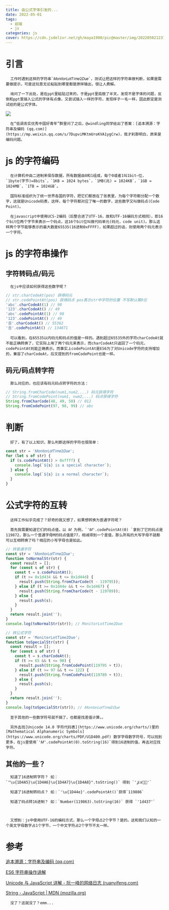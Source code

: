 ```yaml
---
title: 由公式字体引发的...
date: 2022-05-01
tags:
  - 前端
  - js
categories: js
cover: https://cdn.jsdelivr.net/gh/maya1900/pic@master/img/202205021237783.jpg
---
```


# 引言

      工作时遇到这样的字符串`𝑀𝑜𝑛𝑖𝑡𝑜𝑟𝐿𝑜𝑡𝑇𝑖𝑚𝑒2𝐷𝑢𝑒`，测试让把这样的字符串做判断，如果是需要做提示，可是这玩意无论粘贴到哪里都是原样输出，很让人费解。

      询问了一下出处，是在ppt里粘贴过来的，于是ppt里捣鼓了半天，发现不是字体的问题，反倒和ppt里插入公式的字体有点像，又尝试插入一样的字符，发现样子一毛一样，因此断定是测试给的是公式字体。

![](https://cdn.jsdelivr.net/gh/maya1900/pic@master/img/gif-2022-05-02.gif)

      在“低调务实优秀中国好青年”群里问了之后，@windling同学给出了答案：[追本溯源：字符串及编码 (qq.com)](https://mp.weixin.qq.com/s/7DupviMKtmUroKVA1ygCrw)，我才刹那明白，原来是编码问题。

# js 的字符编码

      在计算机中由二进制来保存数据，所有数据由0和1组成，每个0或者1叫1bit—位，`1byte(字节)=8bits`，`1KB = 1024 bytes`，`1MB(兆) = 1024KB`，`1GB = 1024MB`，`1TB = 1024GB`。

      国际标准组织为了统一世界各国的字符，把它们都放在了张表里，为每个字符都分配一个数字，这就是Unicode码表，这样，每个字符都对应了唯一的数字，这些数字又叫做码点(Code Point)。

      在javascript中使用UCS-2编码（后整合进了UTF-16，故和UTF-16编码方式相同），即16个bit位两个字节来表示一个码点，这16个bit位叫做代码单元(码元，code unit)。那么这样两个字节能够表示的最大数是65535(16进制0xFFFF)，如果超过的话，则使用两个码元表示一个字符。

# js 的字符串操作

## 字符转码点/码元

      在js中应该如何获得这些数字呢？

```JavaScript
// str.charCodeAt(pos) 获得码元
// str.codePointAt(pos) 获得码点 pos表示str中字符的位置 不写默认第0位
'abc'.charCodeAt(1) // 98
'123'.charCodeAt() // 49
'abc'.codePointAt(1) // 98
'123'.codePointAt() // 49
'𠮷'.charCodeAt() // 55362
'𠮷'.codePointAt() // 134071

```

      可以看到，在65535以内码元和码点的值是一样的。遇到超过65535外的字符charCodeAt就不能正确转换了，它实际上用了两个码元来表示，而charCodeAt只返回了一个码元，codePointAt则能正确表示。而事实上codePointAt是ES6为了对Unicode字符的支持增加的，兼容了charCodeAt，后文提到的fromCodePoint也是一样。

## 码元/码点转字符

      那么对应的，也应该有码元码点转字符的方法：

```JavaScript
// String.fromCharCode(num1,num2,...) 码元获得字符
// String.fromCodePoint(num1, num2,...) 码点获得字符
String.fromCharCode(48, 49, 50) // 012
String.fromCodePoint(97, 98, 99) // abc

```

# 判断

      好了，有了以上知识，那么判断这样的字符也很简单：

```JavaScript
const str = '𝑀𝑜𝑛𝑖𝑡𝑜𝑟𝐿𝑜𝑡𝑇𝑖𝑚𝑒2𝐷𝑢𝑒';
for (let s of str) {
  if (s.codePointAt() > 0xffff) {
    console.log(`${s} is a special character`);
  } else {
    console.log(`${s} is a normal character`);
  }
}
```

# 公式字符的互转

      这样工作似乎完成了？好奇的我又想了，如果想转换为普通字符呢？

      首先我需要知道它们的码点值，以 𝑀 为例，`'𝑀'.codePointAt(0) `拿到了它的码点是119872，那么一个普通字母M的码点值是77，相减得到一个差值，那么所有的大写字母不就都可以互相转换了吗？相应的小写字母也是如此。

```JavaScript
// 转普通字符
const str = '𝑀𝑜𝑛𝑖𝑡𝑜𝑟𝐿𝑜𝑡𝑇𝑖𝑚𝑒2𝐷𝑢𝑒';
function toNormalStr(str) {
  const result = [];
  for (const s of str) {
    const t = s.codePointAt();
    if (t >= 0x1d434 && t <= 0x1d44d) {
      result.push(String.fromCharCode(t - 119795));
    } else if (t >= 0x1d44e && t <= 0x1d467) {
      result.push(String.fromCharCode(t - 119789));
    } else {
      result.push(s);
    }
  }
  return result.join('');
}
console.log(toNormalStr(str)); // MonitorLotTime2Due
```

```JavaScript
// 转公式字符
const str = 'MonitorLotTime2Due';
function toSpecialStr(str) {
  const result = [];
  for (const s of str) {
    const t = s.charCodeAt();
    if (t >= 65 && t <= 90) {
      result.push(String.fromCodePoint(119795 + t));
    } else if (t >= 97 && t <= 122) {
      result.push(String.fromCodePoint(119789 + t));
    } else {
      result.push(s);
    }
  }
  return result.join('');
}
console.log(toSpecialStr(str)); // 𝑀𝑜𝑛𝑖𝑡𝑜𝑟𝐿𝑜𝑡𝑇𝑖𝑚𝑒2𝐷𝑢𝑒
```

      至于其他的一些数学符号就不搞了，也都是找差值计算。。

      另外去找[Unicode 14.0 字符代码表](https://www.unicode.org/charts/)里的[Mathematical Alphanumeric Symbols](https://www.unicode.org/charts/PDF/U1D400.pdf) 数学字母数字符号，可以找到更多，在js里使用`'𝑀'.codePointAt(0).toString(16)`得到16进制的值，再去对应找字符。

## 其他的一些？

      知道了16进制转字符？ 如：`"\u{1D4A5}\u{1D4A6}\u{1D4A7}\u{1D4A8}".toString()` 得到 `'𝒥𝒦𝒧𝒨'`

      知道了16进制转码点？ 如：`'\u{1D44e}'.codePointAt()`获得`119886`

      知道了码点转16进制？ 如：`Number(119863).toString(16)` 获得 `'1d437'`



      又想到：js中使用UTF-16的编码方式，那么一个字母占2个字节？是的。这和我们认知的一个英文字母数字占1个字节，一个中文字符占2个字节不太一样。

# 参考

[追本溯源：字符串及编码 (qq.com)](https://mp.weixin.qq.com/s/7DupviMKtmUroKVA1ygCrw)

[ES6 字符串操作讲解](https://www.cnblogs.com/laraLee/p/9156807.html)

[Unicode 与 JavaScript 详解 - 阮一峰的网络日志 (ruanyifeng.com)](http://www.ruanyifeng.com/blog/2014/12/unicode.html)

[String - JavaScript | MDN (mozilla.org)](https://developer.mozilla.org/zh-CN/docs/Web/JavaScript/Reference/Global_Objects/String)

      没了？这就没了？emm...
